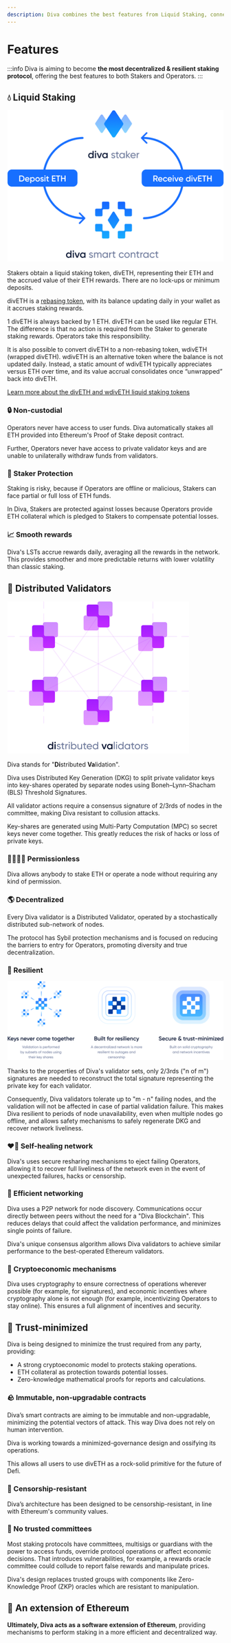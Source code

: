 ```yaml
---
description: Diva combines the best features from Liquid Staking, connecting them to economic guarantees and decentralization features focused on resiliency.
---
```


# Features

:::info
Diva is aiming to become **the most decentralized & resilient staking protocol**, offering the best features to both Stakers and Operators.
:::


## 💧 Liquid Staking

<div style={{textAlign: 'center'}}>

![Liquid Staking](img/liquid-staking.png)
</div>


Stakers obtain a liquid staking token, divETH, representing their ETH and the accrued value of their ETH rewards. There are no lock-ups or minimum deposits.

divETH is a [rebasing token](lst), with its balance updating daily in your wallet as it accrues staking rewards.

1 divETH is always backed by 1 ETH. divETH can be used like regular ETH. The difference is that no action is required from the Staker to generate staking rewards. Operators take this responsibility.

It is also possible to convert divETH to a non-rebasing token, wdivETH (wrapped divETH). wdivETH is an alternative token where the balance is not updated daily. Instead, a static amount of wdivETH typically appreciates versus ETH over time, and its value accrual consolidates once “unwrapped” back into divETH.

[Learn more about the divETH and wdivETH liquid staking tokens](lst)

### 🔒 Non-custodial

Operators never have access to user funds. Diva automatically stakes all ETH provided into Ethereum's Proof of Stake deposit contract.

Further, Operators never have access to private validator keys and are unable to unilaterally withdraw funds from validators.

### 🤝 Staker Protection

Staking is risky, because if Operators are offline or malicious, Stakers can face partial or full loss of ETH funds.

In Diva, Stakers are protected against losses because Operators provide ETH collateral which is pledged to Stakers to compensate potential losses.

### 📈 Smooth rewards

Diva's LSTs accrue rewards daily, averaging all the rewards in the network. This provides smoother and more predictable returns with lower volatility than classic staking.

## 💠 Distributed Validators

<div style={{textAlign: 'center'}}>

![Distributed Validators](img/distributed-validators.png)
</div>



Diva stands for "**Di**stributed **Va**lidation".

Diva uses Distributed Key Generation (DKG) to split private validator keys into key-shares operated by separate nodes using Boneh–Lynn–Shacham (BLS) Threshold Signatures. 

All validator actions require a consensus signature of 2/3rds of nodes in the committee, making Diva resistant to collusion attacks.

Key-shares are generated using Multi-Party Computation (MPC) so secret keys never come together. This greatly reduces the risk of hacks or loss of private keys.

### 👨‍👩‍👧‍👦 Permissionless 

Diva allows anybody to stake ETH or operate a node without requiring any kind of permission.


### 🌎 Decentralized

Every Diva validator is a Distributed Validator, operated by a stochastically distributed sub-network of nodes.

The protocol has Sybil protection mechanisms and is focused on reducing the barriers to entry for Operators, promoting diversity and true decentralization.

### 🌳 Resilient

<div style={{textAlign: 'center'}}>

![DVT resiliency](img/dvt-resiliency.png)
</div>


Thanks to the properties of Diva's validator sets, only 2/3rds ("n of m") signatures are needed to reconstruct the total signature representing the private key for each validator.

Consequently, Diva validators tolerate up to "m - n" failing nodes, and the validation will not be affected in case of partial validation failure. This makes Diva resilient to periods of node unavailability, even when multiple nodes go offline, and allows safety mechanisms to safely regenerate DKG and recover network liveliness.

### ❤️‍🔥 Self-healing network

Diva's uses secure resharing mechanisms to eject failing Operators, allowing it to recover full liveliness of the network even in the event of unexpected failures, hacks or censorship.

### 🚅 Efficient networking

Diva uses a P2P network for node discovery. Communications occur directly between peers without the need for a "Diva Blockchain". This reduces delays that could affect the validation performance, and minimizes single points of failure.

Diva's unique consensus algorithm allows Diva validators to achieve similar performance to the best-operated Ethereum validators.

### 🔢 Cryptoeconomic mechanisms

Diva uses cryptography to ensure correctness of operations wherever possible (for example, for signatures), and economic incentives where cryptography alone is not enough (for example, incentivizing Operators to stay online). This ensures a full alignment of incentives and security.


## 👀 Trust-minimized

Diva is being designed to minimize the trust required from any party, providing:

- A strong cryptoeconomic model to protects staking operations.
- ETH collateral as protection towards potential losses.
- Zero-knowledge mathematical proofs for reports and calculations.

### 🪨 Immutable, non-upgradable contracts

Diva’s smart contracts are aiming to be immutable and non-upgradable, minimizing the potential vectors of attack. This way Diva does not rely on human intervention.

Diva is working towards a minimized-governance design and ossifying its operations.

This allows all users to use divETH as a rock-solid primitive for the future of Defi.

### 💬 Censorship-resistant

Diva’s architecture has been designed to be censorship-resistant, in line with Ethereum's community values.

### 🛂 No trusted committees

Most staking protocols have committees, multisigs or guardians with the power to access funds, override protocol operations or affect economic decisions. That introduces vulnerabilities, for example, a rewards oracle committee could collude to report false rewards and manipulate prices.

Diva's design replaces trusted groups with components like Zero-Knowledge Proof (ZKP) oracles which are resistant to manipulation.

## 💠 An extension of Ethereum

**Ultimately, Diva acts as a software extension of Ethereum**, providing mechanisms to perform staking in a more efficient and decentralized way.
